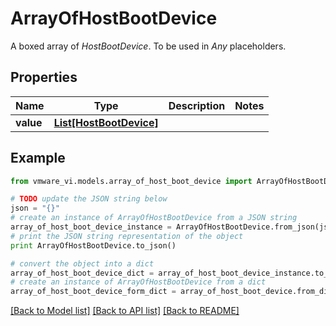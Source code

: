 # ArrayOfHostBootDevice

A boxed array of *HostBootDevice*. To be used in *Any* placeholders. 

## Properties
Name | Type | Description | Notes
------------ | ------------- | ------------- | -------------
**value** | [**List[HostBootDevice]**](HostBootDevice.md) |  | 

## Example

```python
from vmware_vi.models.array_of_host_boot_device import ArrayOfHostBootDevice

# TODO update the JSON string below
json = "{}"
# create an instance of ArrayOfHostBootDevice from a JSON string
array_of_host_boot_device_instance = ArrayOfHostBootDevice.from_json(json)
# print the JSON string representation of the object
print ArrayOfHostBootDevice.to_json()

# convert the object into a dict
array_of_host_boot_device_dict = array_of_host_boot_device_instance.to_dict()
# create an instance of ArrayOfHostBootDevice from a dict
array_of_host_boot_device_form_dict = array_of_host_boot_device.from_dict(array_of_host_boot_device_dict)
```
[[Back to Model list]](../README.md#documentation-for-models) [[Back to API list]](../README.md#documentation-for-api-endpoints) [[Back to README]](../README.md)


